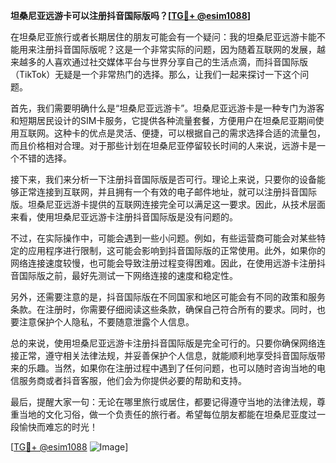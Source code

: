 **坦桑尼亚远游卡可以注册抖音国际版吗？[[TG💪+ @esim1088](https://t.me/s/esim1088)]**

在坦桑尼亚旅行或者长期居住的朋友可能会有一个疑问：我的坦桑尼亚远游卡能不能用来注册抖音国际版呢？这是一个非常实际的问题，因为随着互联网的发展，越来越多的人喜欢通过社交媒体平台与世界分享自己的生活点滴，而抖音国际版（TikTok）无疑是一个非常热门的选择。那么，让我们一起来探讨一下这个问题。

首先，我们需要明确什么是“坦桑尼亚远游卡”。坦桑尼亚远游卡是一种专门为游客和短期居民设计的SIM卡服务，它提供各种流量套餐，方便用户在坦桑尼亚期间使用互联网。这种卡的优点是灵活、便捷，可以根据自己的需求选择合适的流量包，而且价格相对合理。对于那些计划在坦桑尼亚停留较长时间的人来说，远游卡是一个不错的选择。

接下来，我们来分析一下注册抖音国际版是否可行。理论上来说，只要你的设备能够正常连接到互联网，并且拥有一个有效的电子邮件地址，就可以注册抖音国际版。坦桑尼亚远游卡提供的互联网连接完全可以满足这一要求。因此，从技术层面来看，使用坦桑尼亚远游卡注册抖音国际版是没有问题的。

不过，在实际操作中，可能会遇到一些小问题。例如，有些运营商可能会对某些特定的应用程序进行限制，这可能会影响到抖音国际版的正常使用。此外，如果你的网络连接速度较慢，也可能会导致注册过程变得困难。因此，在使用远游卡注册抖音国际版之前，最好先测试一下网络连接的速度和稳定性。

另外，还需要注意的是，抖音国际版在不同国家和地区可能会有不同的政策和服务条款。在注册时，你需要仔细阅读这些条款，确保自己符合所有的要求。同时，也要注意保护个人隐私，不要随意泄露个人信息。

总的来说，使用坦桑尼亚远游卡注册抖音国际版是完全可行的。只要你确保网络连接正常，遵守相关法律法规，并妥善保护个人信息，就能顺利地享受抖音国际版带来的乐趣。当然，如果你在注册过程中遇到了任何问题，也可以随时咨询当地的电信服务商或者抖音客服，他们会为你提供必要的帮助和支持。

最后，提醒大家一句：无论在哪里旅行或居住，都要记得遵守当地的法律法规，尊重当地的文化习俗，做一个负责任的旅行者。希望每位朋友都能在坦桑尼亚度过一段愉快而难忘的时光！

[[TG💪+ @esim1088](https://t.me/s/esim1088) ![Image](https://i.postimg.cc/4NQfJmqS/Snipaste-2025-05-13-00-14-12.png)]